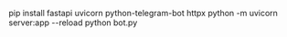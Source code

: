 pip install fastapi uvicorn python-telegram-bot httpx
python -m uvicorn server:app --reload 
python bot.py